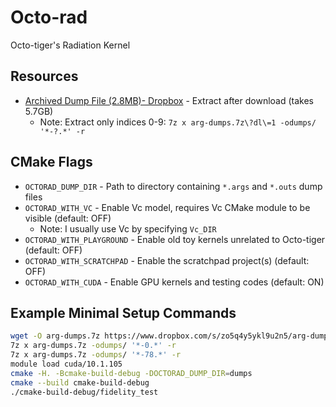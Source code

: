 # Octo-rad
Octo-tiger's Radiation Kernel

## Resources
* [Archived Dump File (2.8MB)- Dropbox](https://www.dropbox.com/s/zo5q4y5ykl9u2n5/arg-dumps.7z?dl=1) - Extract after download (takes 5.7GB)
    * Note: Extract only indices 0-9: `7z x arg-dumps.7z\?dl\=1 -odumps/ '*-?.*' -r`

## CMake Flags
* `OCTORAD_DUMP_DIR` - Path to directory containing `*.args` and `*.outs` dump files
* `OCTORAD_WITH_VC` - Enable Vc model, requires Vc CMake module to be visible (default: OFF)
    * Note: I usually use Vc by specifying `Vc_DIR`
* `OCTORAD_WITH_PLAYGROUND` - Enable old toy kernels unrelated to Octo-tiger (default: OFF)
* `OCTORAD_WITH_SCRATCHPAD` - Enable the scratchpad project(s) (default: OFF)
* `OCTORAD_WITH_CUDA` - Enable GPU kernels and testing codes (default: ON)

## Example Minimal Setup Commands
```bash
wget -O arg-dumps.7z https://www.dropbox.com/s/zo5q4y5ykl9u2n5/arg-dumps.7z?dl=1
7z x arg-dumps.7z -odumps/ '*-0.*' -r
7z x arg-dumps.7z -odumps/ '*-78.*' -r
module load cuda/10.1.105
cmake -H. -Bcmake-build-debug -DOCTORAD_DUMP_DIR=dumps
cmake --build cmake-build-debug
./cmake-build-debug/fidelity_test
```

